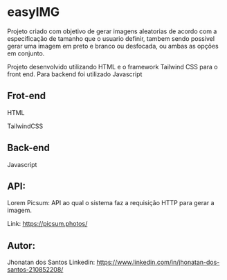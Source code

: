 # easyIMG

Projeto criado com objetivo de gerar imagens aleatorias de acordo com a especificação de tamanho que o usuario definir, tambem sendo possivel gerar uma imagem em preto e branco ou desfocada, ou ambas as opções em conjunto.

Projeto desenvolvido utilizando HTML e o framework Tailwind CSS para o front end. Para backend foi utilizado Javascript

## Frot-end

HTML

TailwindCSS

## Back-end

Javascript


## API:

Lorem Picsum: API ao qual o sistema faz a requisição HTTP para gerar a imagem.

Link: https://picsum.photos/


## Autor:

Jhonatan dos Santos Linkedin: https://www.linkedin.com/in/jhonatan-dos-santos-210852208/
